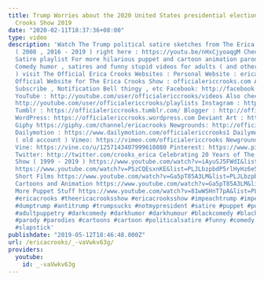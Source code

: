 ```yaml
---
title: Trump Worries about the 2020 United States presidential election | The Erica
  Crooks Show 2019
date: "2020-02-11T18:37:36+08:00"
type: video
description: 'Watch The Trump political satire sketches from The Erica Crooks Show
  ( 2008 , 2016 - 2019 ) right here : https://youtu.be/nHxCjyoaqgM Check out the Political
  Satire playlist For more hilarious puppet and cartoon animation parodies , Dark
  Comedy humor , satires and funny stupid videos for adults ( and other cool stuff
  ) visit The Official Erica Crooks Websites : Personal Website : ericacrooks.com
  Official Website for The Erica Crooks Show : officialericcrooks.com Also Like ,
  Subscribe , Notification Bell thingy , etc Facebook: http://facebook.com/officialericcrooks
  YouTube : http://youtube.com/user/officialericcrooks/videos Also check out the playlists
  http://youtube.com/user/officialericcrooks/playlists Instagram : http://Instagram.com/officialericcrooks/
  Tumblr : https://officialericcrooks.tumblr.com/ Blogger : http://officialericcrooks.blogspot.com/
  WordPress: https://officialericcrooks.wordpress.com Deviant Art : https://www.deviantart.com/officialericcrooks
  Giphy https://giphy.com/channel/ericacrooks Newgrounds: http://officialericcrooks.newgrounds.com/follow
  Dailymotion : https://www.dailymotion.com/officialericcrooks1 Dailymotion : http://www.dailymotion.com/user/officialericcrooks/1
  ( old account ) Vimeo: https://vimeo.com/officialericcrooks Newgrounds: http://officialericcrooks.newgrounds.com
  Vine: https://vine.co/u/1257143407999610880 Pinterest: https://www.pinterest.com/officialec1/
  Twitter: http://twitter.com/crooks_erica Celebrating 20 Years of The Erica Crooks
  Show ( 1999 - 2019 ) https://www.youtube.com/watch?v=iAyuSJ5FWdI&list=PLJLbzpbdP5rlZadbTcja_61CDqfMZdngC
  https://www.youtube.com/watch?v=PSzCQEsxnKE&list=PLJLbzpbdP5rlHyHz6e50XDk6UuQ5mi_8R
  Short Films https://www.youtube.com/watch?v=Ga5pT85A3LM&list=PLJLbzpbdP5rnQ4F0a9BOFEZ0OvvSK_ygK
  Cartoons and Animation https://www.youtube.com/watch?v=Ga5pT85A3LM&list=PLJLbzpbdP5rm3Uof6NGtpgWsClgkO2wDT
  More Puppet Stuff https://www.youtube.com/watch?v=81wWSHnT7pA&list=PLJLbzpbdP5rk29aoKHfNFv_8g5gTSYRqq
  #ericacrooks #theericacrooksshow #ericacrooksshow #impeachtrump #impeachtrumpnow
  #dumptrump #antitrump #trumpsucks #notmypresident #satire #puppet #puppets #puppetry
  #adultpuppetry #darkcomedy #darkhumor #darkhumour #blackcomedy #blackhumor #blackhumour
  #parody #parodies #cartoons #cartoon #politicalsatire #funny #comedy #humor #humour
  #slapstick'
publishdate: "2019-05-12T18:46:48.000Z"
url: /ericacrooks/_-vaVwkv63g/
providers:
  youtube:
    id: _-vaVwkv63g
---
```

